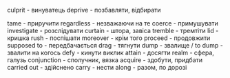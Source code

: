 culprit - винуватець
deprive - позбавляти, відбирати

tame - приручити
regardless - незважаючи на те
coerce - примушувати
investigate - розслідувати
curtain - штора, завіса
tremble - тремтіти
lid - кришка
rush - поспішати
moreover - крім того
proceed - продовжити
supposed to - передбачається
drag - тягнути
dump - звалище / to dump - звалити на когось
defy - кинути виклик
attain - досягти
realm - сфера, галузь
conjunction - сполучник, вязка
acquire - здобути, придбати
carried out - здійснено
carry - нести
along - разом, по дорозі
